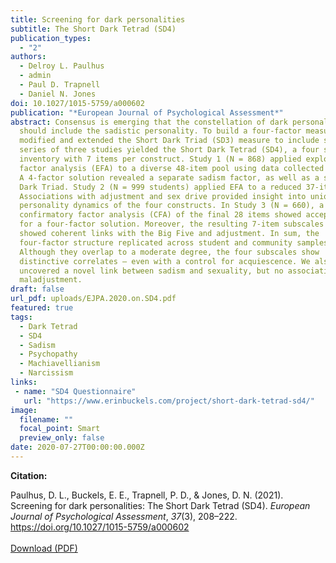 ```yaml
---
title: Screening for dark personalities
subtitle: The Short Dark Tetrad (SD4)
publication_types:
  - "2"
authors:
  - Delroy L. Paulhus
  - admin
  - Paul D. Trapnell
  - Daniel N. Jones
doi: 10.1027/1015-5759/a000602
publication: "*European Journal of Psychological Assessment*"
abstract: Consensus is emerging that the constellation of dark personalities
  should include the sadistic personality. To build a four-factor measure, we
  modified and extended the Short Dark Triad (SD3) measure to include sadism. A
  series of three studies yielded the Short Dark Tetrad (SD4), a four subscale
  inventory with 7 items per construct. Study 1 (N = 868) applied exploratory
  factor analysis (EFA) to a diverse 48-item pool using data collected on MTurk.
  A 4-factor solution revealed a separate sadism factor, as well as a shifted
  Dark Triad. Study 2 (N = 999 students) applied EFA to a reduced 37-item set.
  Associations with adjustment and sex drive provided insight into unique
  personality dynamics of the four constructs. In Study 3 (N = 660), a
  confirmatory factor analysis (CFA) of the final 28 items showed acceptable fit
  for a four-factor solution. Moreover, the resulting 7-item subscales each
  showed coherent links with the Big Five and adjustment. In sum, the
  four-factor structure replicated across student and community samples.
  Although they overlap to a moderate degree, the four subscales show
  distinctive correlates – even with a control for acquiescence. We also
  uncovered a novel link between sadism and sexuality, but no association with
  maladjustment.
draft: false
url_pdf: uploads/EJPA.2020.on.SD4.pdf
featured: true
tags:
  - Dark Tetrad
  - SD4
  - Sadism
  - Psychopathy
  - Machiavellianism
  - Narcissism
links:
 - name: "SD4 Questionnaire"
   url: "https://www.erinbuckels.com/project/short-dark-tetrad-sd4/"
image:
  filename: ""
  focal_point: Smart
  preview_only: false
date: 2020-07-27T00:00:00.000Z
---
```

**Citation:**

Paulhus, D. L., Buckels, E. E., Trapnell, P. D., & Jones, D. N. (2021). Screening for dark personalities: The Short Dark Tetrad (SD4). _European Journal of Psychological Assessment_, _37_(3), 208–222. <https://doi.org/10.1027/1015-5759/a000602>
<br><br>[Download (PDF)](https://www.erinbuckels.com/uploads/EJPA.2020.on.SD4.pdf)
